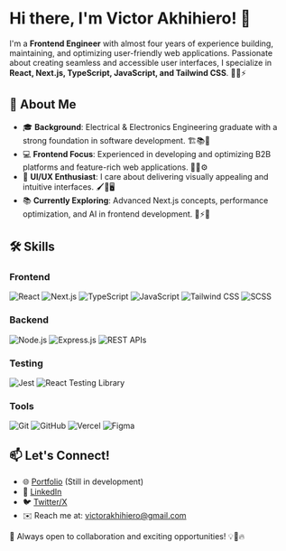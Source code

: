 
<!---
vehktaur/vehktaur is a ✨ special ✨ repository because its `README.md` (this file) appears on your GitHub profile.
You can click the Preview link to take a look at your changes.
--->

# Hi there, I'm Victor Akhihiero! 👋

I'm a **Frontend Engineer** with almost four years of experience building, maintaining, and optimizing user-friendly web applications. Passionate about creating seamless and accessible user interfaces, I specialize in **React, Next.js, TypeScript, JavaScript, and Tailwind CSS**. 🎨💡⚡

## 🚀 About Me 

- 🎓 **Background**: Electrical & Electronics Engineering graduate with a strong foundation in software development. 🏗️📚🔧
- 💻 **Frontend Focus**: Experienced in developing and optimizing B2B platforms and feature-rich web applications. 🏢🌐⚙️
- 🎨 **UI/UX Enthusiast**: I care about delivering visually appealing and intuitive interfaces. 🖌️📐🖥️
- 📚 **Currently Exploring**: Advanced Next.js concepts, performance optimization, and AI in frontend development. 🤖⚡🚀

## 🛠 Skills 

### Frontend
![React](https://img.shields.io/badge/React-20232A?style=for-the-badge&logo=react&logoColor=61DAFB) ![Next.js](https://img.shields.io/badge/Next.js-000000?style=for-the-badge&logo=nextdotjs&logoColor=white) ![TypeScript](https://img.shields.io/badge/TypeScript-3178C6?style=for-the-badge&logo=typescript&logoColor=white) ![JavaScript](https://img.shields.io/badge/JavaScript-F7DF1E?style=for-the-badge&logo=javascript&logoColor=black) ![Tailwind CSS](https://img.shields.io/badge/Tailwind_CSS-38B2AC?style=for-the-badge&logo=tailwind-css&logoColor=white) ![SCSS](https://img.shields.io/badge/SCSS-CC6699?style=for-the-badge&logo=sass&logoColor=white)

### Backend
![Node.js](https://img.shields.io/badge/Node.js-43853D?style=for-the-badge&logo=node.js&logoColor=white) ![Express.js](https://img.shields.io/badge/Express.js-000000?style=for-the-badge&logo=express&logoColor=white) ![REST APIs](https://img.shields.io/badge/REST_APIs-02569B?style=for-the-badge&logo=api&logoColor=white)

### Testing
![Jest](https://img.shields.io/badge/Jest-C21325?style=for-the-badge&logo=jest&logoColor=white) ![React Testing Library](https://img.shields.io/badge/React_Testing_Library-E33332?style=for-the-badge&logo=testing-library&logoColor=white)

### Tools
![Git](https://img.shields.io/badge/Git-F05032?style=for-the-badge&logo=git&logoColor=white) ![GitHub](https://img.shields.io/badge/GitHub-181717?style=for-the-badge&logo=github&logoColor=white) ![Vercel](https://img.shields.io/badge/Vercel-000000?style=for-the-badge&logo=vercel&logoColor=white) ![Figma](https://img.shields.io/badge/Figma-F24E1E?style=for-the-badge&logo=figma&logoColor=white)

## 📫 Let's Connect! 

- 🌐 [Portfolio](#) (Still in development) 
- 💼 [LinkedIn](#) 
- 🐦 [Twitter/X](#) 
- ✉️ Reach me at: [victorakhihiero@gmail.com](mailto:victorakhihiero@gmail.com) 

🚀 Always open to collaboration and exciting opportunities! 💡🔗🔥

